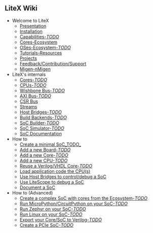 ## LiteX Wiki

* Welcome to LiteX
  * [Presentation](Home)
  * [Installation](Installation)
  * [Capabilities-_TODO_](Capabilities)
  * [Cores-Ecosystem](Cores-Ecosystem)
  * [OSes-Ecosystem-_TODO_](OSes-Ecosystem)
  * [Tutorials-Resources](Tutorials-Resources)
  * [Projects](Projects)
  * [Feedback/Contribution/Support](Feedback-Contribution-Support)
  * [Migen-nMigen](Migen-nMigen)
* LiteX's internals
  * [Cores-_TODO_](Cores)
  * [CPUs-_TODO_](CPUs)
  * [Wishbone Bus-_TODO_](Wishbone-Bus)
  * [AXI Bus-_TODO_](AXI-Bus)
  * [CSR Bus](CSR-Bus)
  * [Streams](Streams)
  * [Host Bridges-_TODO_](Host-Bridges)
  * [Build Backends-_TODO_](Build-Backends)
  * [SoC Builder-_TODO_](SoC-builder)
  * [SoC Simulator-_TODO_](SoC-Simulator)
  * [SoC Documentation](SoC-Documentation)
* How to
  * [Create a minimal SoC_TODO_](Create-A-minimal-SoC)
  * [Add a new Board-_TODO_](Add-A-New-Board)
  * [Add a new Core-_TODO_](Add-A-New-Core)
  * [Add a new CPU-_TODO_](Add-A-New-CPU)
  * [Reuse a Verilog/VHDL Core-_TODO_](Add-A-Verilog-VHDL-Core)
  * [Load application code the CPU(s)](Load-Application-Code-To-CPU)
  * [Use Host Bridges to control/debug a SoC](Use-Host-Bridge-to-control-debug-a-SoC)
  * [Use LiteScope to debug a SoC](Use-LiteScope-To-Debug-A-SoC)
  * [Document a SoC](Document-a-SoC)
* How to (Advanced)
  * [Create a complex SoC with cores from the Ecosystem-_TODO_](Create-A-complex-SoC-With-Cores-From-The-Ecosystem)
  * [Run MicroPython/CircuitPython on your SoC-_TODO_](Run-MicroPython-CircuitPython-On-Your-SoC)
  * [Run Zephyr on your SoC-_TODO_](Run-Zephyr-On-Your-SoC)
  * [Run Linux on your SoC-_TODO_](Run-Linux-On-Your-SoC)
  * [Export your Core/SoC to Verilog-_TODO_](Export-Your-Core-SoC-To-Verilog)
  * [Create a PCIe SoC-_TODO_](Create-A-PCIe-SoC)
